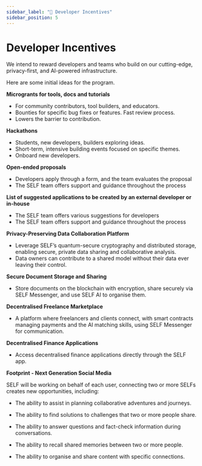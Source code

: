 ```yaml
---
sidebar_label: "🎁 Developer Incentives"
sidebar_position: 5
---
```


# Developer Incentives

We intend to reward developers and teams who build on our cutting-edge, privacy-first, and AI-powered infrastructure. 

Here are some initial ideas for the program.

**Microgrants for tools, docs and tutorials**

- For community contributors, tool builders, and educators.
- Bounties for specific bug fixes or features. Fast review process.   
- Lowers the barrier to contribution.

**Hackathons**

- Students, new developers, builders exploring ideas.
- Short-term, intensive building events focused on specific themes.
- Onboard new developers.

**Open-ended proposals**

- Developers apply through a form, and the team evaluates the proposal
- The SELF team offers support and guidance throughout the process

**List of suggested applications to be created by an external developer or in-house**

- The SELF team offers various suggestions for developers
- The SELF team offers support and guidance throughout the process

**Privacy-Preserving Data Collaboration Platform**

- Leverage SELF’s quantum-secure cryptography and distributed storage, enabling secure, private data sharing and collaborative analysis. 
- Data owners can contribute to a shared model without their data ever leaving their control.

**Secure Document Storage and Sharing**

- Store documents on the blockchain with encryption, share securely via SELF Messenger, and use SELF AI to organise them.

**Decentralised Freelance Marketplace**

- A platform where freelancers and clients connect, with smart contracts managing payments and the AI matching skills, using SELF Messenger for communication.

**Decentralised Finance Applications**

- Access decentralised finance applications directly through the SELF app.

**Footprint - Next Generation Social Media**

SELF will be working on behalf of each user, connecting two or more SELFs creates new opportunities, including:

- The ability to assist in planning collaborative adventures and journeys.

- The ability to find solutions to challenges that two or more people share.

- The ability to answer questions and fact-check information during conversations.

- The ability to recall shared memories between two or more people.

- The ability to organise and share content with specific connections.



